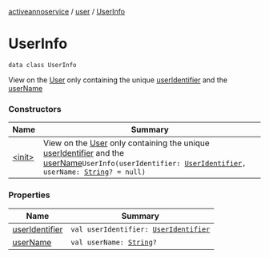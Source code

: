 [activeannoservice](../../index.md) / [user](../index.md) / [UserInfo](./index.md)

# UserInfo

`data class UserInfo`

View on the [User](../-user/index.md) only containing the unique [userIdentifier](user-identifier.md) and the [userName](user-name.md)

### Constructors

| Name | Summary |
|---|---|
| [&lt;init&gt;](-init-.md) | View on the [User](../-user/index.md) only containing the unique [userIdentifier](user-identifier.md) and the [userName](user-name.md)`UserInfo(userIdentifier: `[`UserIdentifier`](../../project.userroles/-user-identifier.md)`, userName: `[`String`](https://kotlinlang.org/api/latest/jvm/stdlib/kotlin/-string/index.html)`? = null)` |

### Properties

| Name | Summary |
|---|---|
| [userIdentifier](user-identifier.md) | `val userIdentifier: `[`UserIdentifier`](../../project.userroles/-user-identifier.md) |
| [userName](user-name.md) | `val userName: `[`String`](https://kotlinlang.org/api/latest/jvm/stdlib/kotlin/-string/index.html)`?` |
